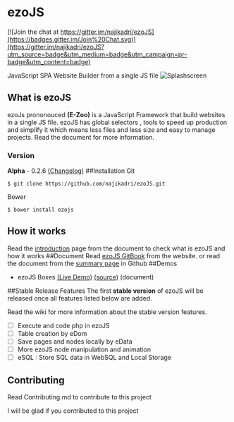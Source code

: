 # ezoJS

[![Join the chat at https://gitter.im/najikadri/ezoJS](https://badges.gitter.im/Join%20Chat.svg)](https://gitter.im/najikadri/ezoJS?utm_source=badge&utm_medium=badge&utm_campaign=pr-badge&utm_content=badge)

JavaScript SPA Website Builder from a single JS file
![Splashscreen](ezoJS.png)
## What is ezoJS
ezoJs  prononouced **(E-Zoo)** is a JavaScript Framework that build websites in a single JS file. ezoJS has global selectors , tools to speed up production and simplify it which means less files and less size and easy to manage projects. Read the document for more information.
### Version
**Alpha** - 0.2.6 [(Changelog)](changelog.md)
##Installation
Git
```
$ git clone https://github.com/najikadri/ezoJS.git
```
Bower
```
$ bower install ezojs
```
## How it works
Read the [introduction](docs/introduction.md) page from the document to check what is ezoJS and how it works
##Document
Read  [ezoJS GitBook](http://najikadri.gitbooks.io/ezojs/) from the website.
or read the document from the [summary page](SUMMARY..md) in Github
##Demos
* ezoJS Boxes [(Live Demo)](http://bit.ly/ezoJS_Boxes) [(source)](https://github.com/najikadri/ezoJS/tree/master/demos/ezoJS-boxes) (document)


##Stable Release Features
 The first **stable version** of ezoJS will be released once all features listed below are added.
 
 Read the wiki for more information about the stable version features.

- [ ] Execute and code php in ezoJS
- [ ] Table creation by eDom
- [ ] Save pages and nodes locally by eData
- [ ] More ezoJS node manipulation and animation
- [ ] eSQL : Store SQL data in WebSQL and Local Storage

## Contributing
Read Contributing.md to contribute to this project
 
I will be glad if you contributed to this project








